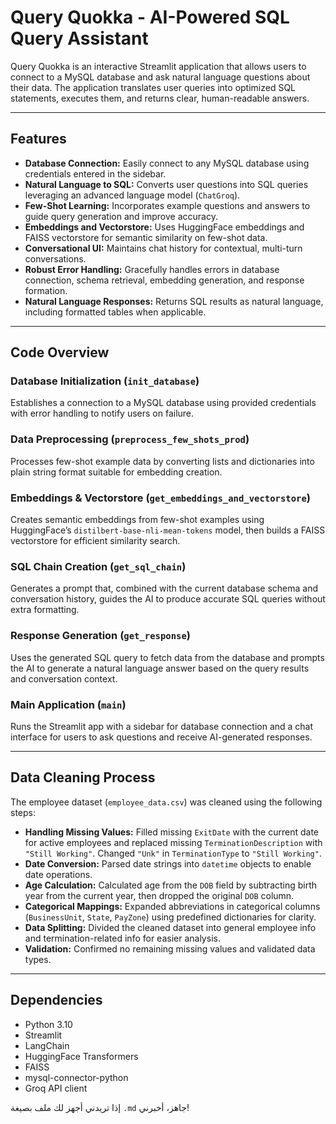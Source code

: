 # Query Quokka - AI-Powered SQL Query Assistant

Query Quokka is an interactive Streamlit application that allows users to connect to a MySQL database and ask natural language questions about their data. The application translates user queries into optimized SQL statements, executes them, and returns clear, human-readable answers.

---

## Features

- **Database Connection:** Easily connect to any MySQL database using credentials entered in the sidebar.
- **Natural Language to SQL:** Converts user questions into SQL queries leveraging an advanced language model (`ChatGroq`).
- **Few-Shot Learning:** Incorporates example questions and answers to guide query generation and improve accuracy.
- **Embeddings and Vectorstore:** Uses HuggingFace embeddings and FAISS vectorstore for semantic similarity on few-shot data.
- **Conversational UI:** Maintains chat history for contextual, multi-turn conversations.
- **Robust Error Handling:** Gracefully handles errors in database connection, schema retrieval, embedding generation, and response formation.
- **Natural Language Responses:** Returns SQL results as natural language, including formatted tables when applicable.

---

## Code Overview

### Database Initialization (`init_database`)

Establishes a connection to a MySQL database using provided credentials with error handling to notify users on failure.

### Data Preprocessing (`preprocess_few_shots_prod`)

Processes few-shot example data by converting lists and dictionaries into plain string format suitable for embedding creation.

### Embeddings & Vectorstore (`get_embeddings_and_vectorstore`)

Creates semantic embeddings from few-shot examples using HuggingFace’s `distilbert-base-nli-mean-tokens` model, then builds a FAISS vectorstore for efficient similarity search.

### SQL Chain Creation (`get_sql_chain`)

Generates a prompt that, combined with the current database schema and conversation history, guides the AI to produce accurate SQL queries without extra formatting.

### Response Generation (`get_response`)

Uses the generated SQL query to fetch data from the database and prompts the AI to generate a natural language answer based on the query results and conversation context.

### Main Application (`main`)

Runs the Streamlit app with a sidebar for database connection and a chat interface for users to ask questions and receive AI-generated responses.

---

## Data Cleaning Process

The employee dataset (`employee_data.csv`) was cleaned using the following steps:

- **Handling Missing Values:** Filled missing `ExitDate` with the current date for active employees and replaced missing `TerminationDescription` with `"Still Working"`. Changed `"Unk"` in `TerminationType` to `"Still Working"`.
- **Date Conversion:** Parsed date strings into `datetime` objects to enable date operations.
- **Age Calculation:** Calculated age from the `DOB` field by subtracting birth year from the current year, then dropped the original `DOB` column.
- **Categorical Mappings:** Expanded abbreviations in categorical columns (`BusinessUnit`, `State`, `PayZone`) using predefined dictionaries for clarity.
- **Data Splitting:** Divided the cleaned dataset into general employee info and termination-related info for easier analysis.
- **Validation:** Confirmed no remaining missing values and validated data types.

---

## Dependencies
- Python 3.10
- Streamlit
- LangChain
- HuggingFace Transformers
- FAISS
- mysql-connector-python
- Groq API client



إذا تريدني أجهز لك ملف بصيغة `.md` جاهز، أخبرني!




